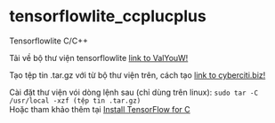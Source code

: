 # tensorflowlite_ccplucplus
Tensorflowlite C/C++

Tải về bộ thư viện tensorflowlite [link to ValYouW!](https://github.com/ValYouW/tflite-dist)

Tạo tệp tin .tar.gz với từ bộ thư viện trên, cách tạo [link to cyberciti.biz!](https://www.cyberciti.biz/faq/how-to-create-tar-gz-file-in-linux-using-command-line/)

Cài đặt thư viện vói dòng lệnh sau (chỉ dùng trên linux): `sudo tar -C /usr/local -xzf (tệp tin .tar.gz)` \
Hoặc tham khảo thêm tại [Install TensorFlow for C](https://www.tensorflow.org/install/lang_c)


